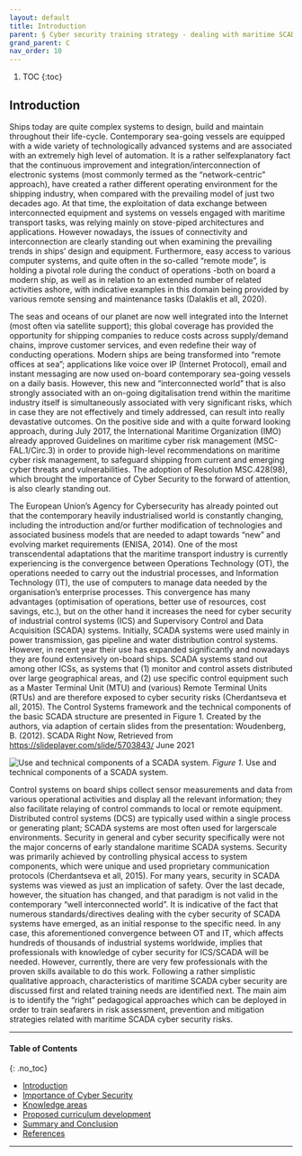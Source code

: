 ```yaml
---
layout: default
title: Introduction 
parent: § Cyber security training strategy - dealing with maritime SCADA risks  
grand_parent: C
nav_order: 10 
---
```

<style>
.dont-break-out {
  /* These are technically the same, but use both */
  overflow-wrap: break-word;
  word-wrap: break-word;

     -ms-word-break: break-all;
  /* This is the dangerous one in WebKit, as it breaks things wherever */
  word-break: break-all;
  /* Instead use this non-standard one: */
  word-break: break-word;
}

.youtube-container {
    position: relative;
    width: 100%;
    height: 0;
    padding-bottom: 56.25%;
}
.youtube-video {
    position: absolute;
    top: 0;
    left: 0;
    width: 100%;
    height: 100%;
}

</style>

<div class="dont-break-out" markdown="1">

1. TOC
{:toc}

## Introduction 
Ships today are quite complex systems to design, build and maintain throughout their life-cycle. Contemporary sea-going vessels are equipped with a wide variety of technologically advanced systems and are associated with an extremely high level of automation. It is a rather selfexplanatory fact that the continuous improvement and integration/interconnection of electronic systems (most commonly termed as the “network-centric” approach), have created a rather different operating environment for the shipping industry, when compared with the prevailing model of just two decades ago. At that time, the exploitation of data exchange between interconnected equipment and systems on vessels engaged with maritime transport tasks, was relying mainly on stove-piped architectures and applications. However nowadays, the issues of connectivity and interconnection are clearly standing out when examining the prevailing trends in ships’ design and equipment. Furthermore, easy access to various computer systems, and quite often in the so-called “remote mode”, is holding a pivotal role during the conduct of operations -both on board a modern ship, as well as in relation to an extended number of related activities ashore, with indicative examples in this domain being provided by various remote sensing and maintenance tasks (Dalaklis et all, 2020).

The seas and oceans of our planet are now well integrated into the Internet (most often via satellite support); this global coverage has provided the opportunity for shipping companies to reduce costs across supply/demand chains, improve customer services, and even redefine their way of conducting operations. Modern ships are being transformed into “remote offices at sea”; applications like voice over IP (Internet Protocol), email and instant messaging are now used on-board contemporary sea-going vessels on a daily basis. However, this new and “interconnected world” that is also strongly associated with an on-going digitalisation trend within the maritime industry itself is simultaneously associated with very significant risks, which in case they are not effectively and timely addressed, can result into really devastative outcomes. On the positive side and with a quite forward looking approach, during July 2017, the International Maritime Organization (IMO) already approved Guidelines on maritime cyber risk management (MSC-FAL.1/Circ.3) in order to provide high-level recommendations on maritime cyber risk management, to safeguard shipping from current and emerging cyber threats and vulnerabilities. The adoption of Resolution MSC.428(98), which brought the importance of Cyber Security to the forward of attention, is also clearly standing out.

The European Union’s Agency for Cybersecurity has already pointed out that the contemporary heavily industrialised world is constantly changing, including the introduction and/or further modification of technologies and associated business models that are needed to adapt towards “new” and evolving market requirements (ENISA, 2014). One of the most transcendental adaptations that the maritime transport industry is currently experiencing is the convergence between Operations Technology (OT), the operations needed to carry out the industrial processes, and Information Technology (IT), the use of computers to manage data needed by the organisation’s enterprise processes. This convergence has many advantages (optimisation of operations, better use of resources, cost savings, etc.), but on the other hand it increases the need for cyber security of industrial control systems (ICS) and Supervisory Control and Data Acquisition (SCADA) systems. Initially, SCADA systems were used mainly in power transmission, gas pipeline and water distribution control systems. However, in recent year their use has expanded significantly and nowadays they are found extensively on-board ships. SCADA systems stand out among other ICSs, as systems that (1) monitor and control assets distributed over large geographical areas, and (2) use specific control equipment such as a Master Terminal Unit (MTU) and (various) Remote Terminal Units (RTUs) and are therefore exposed to cyber security risks (Cherdantseva et all, 2015). The Control Systems framework and the technical components of the basic SCADA structure are presented in Figure 1. Created by the authors, via adaption of certain slides from the presentation: Woudenberg, B. (2012). SCADA Right Now, Retrieved from https://slideplayer.com/slide/5703843/ June 2021

![Use and technical components of a SCADA system.](https://statics.bsafes.com/images/papers/Cyber-security-training-strategy-dealing-with-maritime-SCADA-risks-fig-1.png)
*Figure 1*. Use and technical components of a SCADA system.

Control systems on board ships collect sensor measurements and data from various operational activities and display all the relevant information; they also facilitate relaying of control commands to local or remote equipment. Distributed control systems (DCS) are typically used within a single process or generating plant; SCADA systems are most often used for largerscale environments. Security in general and cyber security specifically were not the major concerns of early standalone maritime SCADA systems. Security was primarily achieved by controlling physical access to system components, which were unique and used proprietary communication protocols (Cherdantseva et all, 2015). For many years, security in SCADA systems was viewed as just an implication of safety. Over the last decade, however, the situation has changed, and that paradigm is not valid in the contemporary “well interconnected world”. It is indicative of the fact that numerous standards/directives dealing with the cyber security of SCADA systems have emerged, as an initial response to the specific need. In any case, this aforementioned convergence between OT and IT, which affects hundreds of thousands of industrial systems worldwide, implies that professionals with knowledge of cyber security for ICS/SCADA will be needed. However, currently, there are very few professionals with the proven skills available to do this work. Following a rather simplistic qualitative approach, characteristics of maritime SCADA cyber security are discussed first and related training needs are identified next. The main aim is to identify the “right” pedagogical approaches which can be deployed in order to train seafarers in risk assessment, prevention and mitigation strategies related with maritime SCADA cyber security risks.

***

#### Table of Contents
{: .no_toc}

<ul><li> <a href="/docs/C/Cyber-security-training-strategy-dealing-with-maritime-SCADA-risks-1/">
Introduction</a></li><li> <a href="/docs/C/Cyber-security-training-strategy-dealing-with-maritime-SCADA-risks-2/">
Importance of Cyber Security</a></li><li> <a href="/docs/C/Cyber-security-training-strategy-dealing-with-maritime-SCADA-risks-3/">
Knowledge areas</a></li><li> <a href="/docs/C/Cyber-security-training-strategy-dealing-with-maritime-SCADA-risks-4/">
Proposed curriculum development</a></li><li> <a href="/docs/C/Cyber-security-training-strategy-dealing-with-maritime-SCADA-risks-5/">
Summary and Conclusion</a></li><li> <a href="/docs/C/Cyber-security-training-strategy-dealing-with-maritime-SCADA-risks-6/">
References</a></li></ul>

***

</div>
